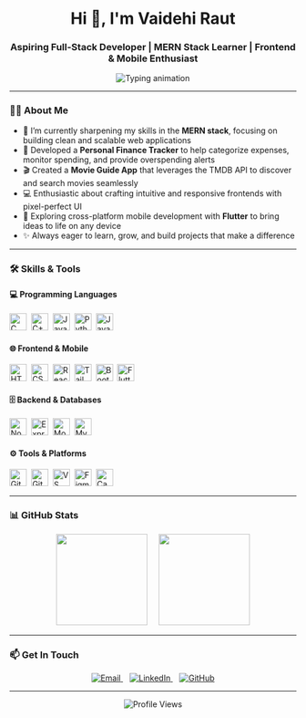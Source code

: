 <h1 align="center">Hi 👋, I'm Vaidehi Raut</h1>
<h3 align="center">Aspiring Full-Stack Developer | MERN Stack Learner | Frontend & Mobile Enthusiast</h3>

<p align="center">
  <img src="https://readme-typing-svg.demolab.com?font=Fira+Code&size=22&pause=1000&center=true&vCenter=true&width=480&lines=Building+Modern+Web+Apps+%F0%9F%92%BB;Learning+the+MERN+Stack+%F0%9F%9A%80;Passionate+About+UI%2FUX+Design+%F0%9F%8C%9F;Creating+Impactful+Projects+%F0%9F%92%A1" alt="Typing animation" />
</p>

---

### 👩‍💻 About Me

- 🌱 I’m currently sharpening my skills in the **MERN stack**, focusing on building clean and scalable web applications  
- 💸 Developed a **Personal Finance Tracker** to help categorize expenses, monitor spending, and provide overspending alerts  
- 🎬 Created a **Movie Guide App** that leverages the TMDB API to discover and search movies seamlessly  
- 💻 Enthusiastic about crafting intuitive and responsive frontends with pixel-perfect UI  
- 📱 Exploring cross-platform mobile development with **Flutter** to bring ideas to life on any device  
- ✨ Always eager to learn, grow, and build projects that make a difference

---

### 🛠 Skills & Tools

#### 💻 Programming Languages  
<p align="left">
  <img alt="C" src="https://skillicons.dev/icons?i=c" height="30" />&nbsp;
  <img alt="C++" src="https://skillicons.dev/icons?i=cpp" height="30" />&nbsp;
  <img alt="Java" src="https://skillicons.dev/icons?i=java" height="30" />&nbsp;
  <img alt="Python" src="https://skillicons.dev/icons?i=python" height="30" />&nbsp;
  <img alt="JavaScript" src="https://skillicons.dev/icons?i=js" height="30" />
</p>

#### 🌐 Frontend & Mobile  
<p align="left">
  <img alt="HTML5" src="https://skillicons.dev/icons?i=html" height="30" />&nbsp;
  <img alt="CSS3" src="https://skillicons.dev/icons?i=css" height="30" />&nbsp;
  <img alt="React" src="https://skillicons.dev/icons?i=react" height="30" />&nbsp;
  <img alt="TailwindCSS" src="https://skillicons.dev/icons?i=tailwind" height="30" />&nbsp;
  <img alt="Bootstrap" src="https://skillicons.dev/icons?i=bootstrap" height="30" />&nbsp;
  <img alt="Flutter" src="https://skillicons.dev/icons?i=flutter" height="30" />
</p>

#### 🗄 Backend & Databases  
<p align="left">
  <img alt="Node.js" src="https://skillicons.dev/icons?i=nodejs" height="30" />&nbsp;
  <img alt="Express.js" src="https://skillicons.dev/icons?i=express" height="30" />&nbsp;
  <img alt="MongoDB" src="https://skillicons.dev/icons?i=mongodb" height="30" />&nbsp;
  <img alt="MySQL" src="https://skillicons.dev/icons?i=mysql" height="30" />
</p>

#### ⚙️ Tools & Platforms  
<p align="left">
  <img alt="Git" src="https://skillicons.dev/icons?i=git" height="30" />&nbsp;
  <img alt="GitHub" src="https://skillicons.dev/icons?i=github" height="30" />&nbsp;
  <img alt="VS Code" src="https://skillicons.dev/icons?i=vscode" height="30" />&nbsp;
  <img alt="Figma" src="https://skillicons.dev/icons?i=figma" height="30" />&nbsp;
  <img alt="Canva" src="https://skillicons.dev/icons?i=canva" height="30" />
</p>

---

### 📊 GitHub Stats

<p align="center">
  <img src="https://github-readme-stats.vercel.app/api?username=vaidehi310705&show_icons=true&theme=radical" height="160" />
  &nbsp;&nbsp;&nbsp;
  <img src="https://github-readme-streak-stats.herokuapp.com/?user=vaidehi310705&theme=radical" height="160" />
</p>

---

### 📫 Get In Touch

<p align="center">
  <a href="mailto:vaidehiraut21@gmail.com" target="_blank" rel="noopener noreferrer">
    <img src="https://img.shields.io/badge/Email-D14836?style=for-the-badge&logo=gmail&logoColor=white" alt="Email" />
  </a>
  &nbsp;&nbsp;
  <a href="https://linkedin.com/in/vaidehi-raut-9563052b9/" target="_blank" rel="noopener noreferrer">
    <img src="https://img.shields.io/badge/LinkedIn-0A66C2?style=for-the-badge&logo=linkedin&logoColor=white" alt="LinkedIn" />
  </a>
  &nbsp;&nbsp;
  <a href="https://github.com/vaidehi310705" target="_blank" rel="noopener noreferrer">
    <img src="https://img.shields.io/badge/GitHub-181717?style=for-the-badge&logo=github&logoColor=white" alt="GitHub" />
  </a>
</p>

---

<p align="center">
  <img src="https://komarev.com/ghpvc/?username=vaidehi310705&style=flat-square&color=blue" alt="Profile Views" />
</p>
